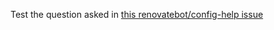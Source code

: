 Test the question asked in [this renovatebot/config-help
issue](https://github.com/renovatebot/config-help/issues/455)
